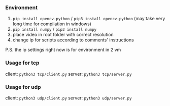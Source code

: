 ### Environment
1. ```pip install opencv-python``` / ```pip3 install opencv-python``` (may take very long time for compilation in windows)
2. ```pip install numpy``` / ```pip3 install numpy```
3. place video in root folder with correct resolution
4. change ip for scripts according to comments' instructions

P.S. the ip settings right now is for environment in 2 vm


### Usage for tcp
client: ```python3 tcp/client.py```
server: ```python3 tcp/server.py```

### Usage for udp
client: ```python3 udp/client.py```
server: ```python3 udp/server.py```
